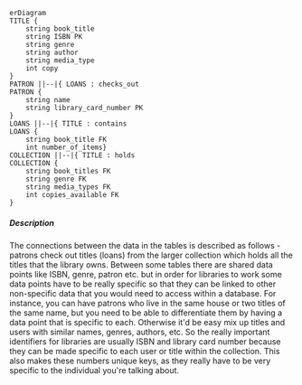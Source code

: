 ```mermaid
erDiagram
TITLE {
    string book_title
    string ISBN PK
    string genre
    string author
    string media_type
    int copy
}
PATRON ||--|{ LOANS : checks_out
PATRON {
    string name
    string library_card_number PK
}
LOANS ||--|{ TITLE : contains
LOANS {
    string book_title FK
    int number_of_items}
COLLECTION ||--|{ TITLE : holds
COLLECTION {
    string book_titles FK
    string genre FK
    string media_types FK
    int copies_available FK
}
```

##### Description  
The connections between the data in the tables is described as follows - patrons check out titles (loans) from the larger collection which holds all the titles that the library owns. Between some tables there are shared data points like ISBN, genre, patron etc. but in order for libraries to work some data points have to be really specific so that they can be linked to other non-specific data that you would need to access within a database. For instance, you can have patrons who live in the same house or two titles of the same name, but you need to be able to differentiate them by having a data point that is specific to each. Otherwise it'd be easy mix up titles and users with similar names, genres, authors, etc. So the really important identifiers for libraries are usually ISBN and library card number because they can be made specific to each user or title within the collection. This also makes these numbers unique keys, as they really have to be very specific to the individual you're talking about. 
